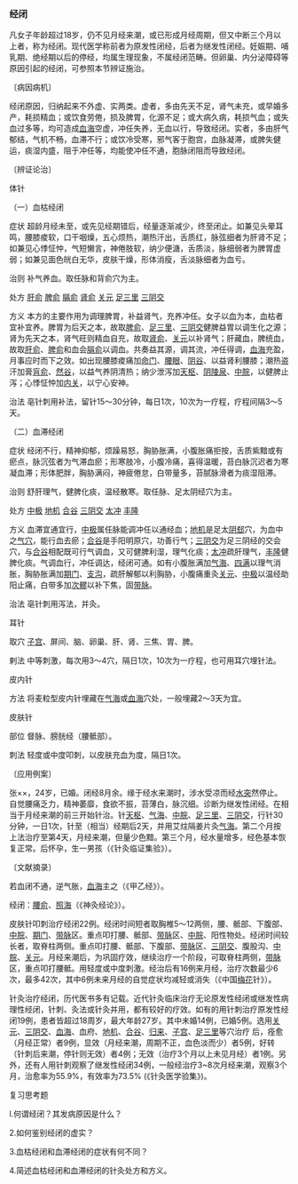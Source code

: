 ### 经闭

凡女子年龄超过18岁，仍不见月经来潮，或已形成月经周期，但又中断三个月以上者，称为经闭。现代医学称前者为原发性闭经，后者为继发性闭经。妊娠期、哺乳期、绝经期以后的停经，均属生理现象，不属经闭范畴。但卵巢、内分泌障碍等原因引起的经闭，可参照本节辨证施治。

〔病因病机〕

经闭原因，归纳起来不外虚、实两类。虚者，多由先天不足，肾气未充，或早婚多产，耗损精血；或饮食劳倦，损及脾胃，化源不足；或大病久病，耗损气血；或失血过多等，均可造成[血海](https://www.gmzyjc.com/read/zjs/zjs3.1.4-6-0.0.1.3.10.md)空虚，冲任失养，无血以行，导致经闭。实者，多由肝气郁结，气机不畅，血滞不行；或饮冷受寒，邪气客于胞宫，血脉凝滞，或脾失健运，痰湿内盛，阻于冲任等，均能使冲任不通，胞脉闭阻而导致经闭。

〔辨证论治〕

体针

（一）血枯经闭

症状  超龄月经未至，或先见经期错后，经量逐渐减少，终至闭止。如兼见头晕耳鸣，腰膝痠软，口干咽燥，五心烦热，潮热汗出，舌质红，脉弦细者为肝肾不足；如兼见心悸怔忡，气短懒言，神倦肢软，纳少便溏，舌质淡，脉细弱者为脾胃虚弱；如兼见面色㿠白无华，皮肤干燥，形体消瘦，舌淡脉细者为血亏。

治则  补气养血。取任脉和背俞穴为主。

处方  [肝俞](https://www.gmzyjc.com/read/zjs/zjs3.1.7-8-0.0.1.3.18.md)  [脾俞](https://www.gmzyjc.com/read/zjs/zjs3.1.7-8-0.0.1.3.20.md)  [膈俞](https://www.gmzyjc.com/read/zjs/zjs3.1.7-8-0.0.1.3.17.md)  [肾俞](https://www.gmzyjc.com/read/zjs/zjs3.1.7-8-0.0.1.3.23.md)  [关元](https://www.gmzyjc.com/read/zjs/zjs3.2.1-0.1.1.3.4.md)  [足三里](https://www.gmzyjc.com/read/zjs/zjs3.1.1-3-0.1.3.3.36.md)  [三阴交](https://www.gmzyjc.com/read/zjs/zjs3.1.4-6-0.0.1.3.6.md)

方义  本方的主要作用为调理脾胃，补益肾气，充养冲任。女子以血为本，血枯者宜补宜养。脾胃为后天之本，故取[脾俞](https://www.gmzyjc.com/read/zjs/zjs3.1.7-8-0.0.1.3.20.md)、[足三里](https://www.gmzyjc.com/read/zjs/zjs3.1.1-3-0.1.3.3.36.md)、[三阴交](https://www.gmzyjc.com/read/zjs/zjs3.1.4-6-0.0.1.3.6.md)健脾益胃以调生化之源；肾为先天之本，肾气旺则精血自充，故取[肾俞](https://www.gmzyjc.com/read/zjs/zjs3.1.7-8-0.0.1.3.23.md)、[关元](https://www.gmzyjc.com/read/zjs/zjs3.2.1-0.1.1.3.4.md)以补肾气；肝藏血，脾统血，故取[肝俞](https://www.gmzyjc.com/read/zjs/zjs3.1.7-8-0.0.1.3.18.md)、[脾俞](https://www.gmzyjc.com/read/zjs/zjs3.1.7-8-0.0.1.3.20.md)和血会[膈俞](https://www.gmzyjc.com/read/zjs/zjs3.1.7-8-0.0.1.3.17.md)以调血。共奏益其源，调其流，冲任得调，[血海](https://www.gmzyjc.com/read/zjs/zjs3.1.4-6-0.0.1.3.10.md)充盈，月事应时而下之效。如出现腰膝痠痛加[命门](https://www.gmzyjc.com/read/zjs/zjs3.2.2-0.0.1.3.4.md)、[腰眼](https://www.gmzyjc.com/read/zjs/zjs3.4-0.1.2.6.0.md)、[阴谷](https://www.gmzyjc.com/read/zjs/zjs3.1.7-8-0.0.2.3.10.md)、以益肾利腰膝；潮热盗汗加膏[肓俞](https://www.gmzyjc.com/read/zjs/zjs3.1.7-8-0.0.2.3.16.md)、[然谷](https://www.gmzyjc.com/read/zjs/zjs3.1.7-8-0.0.2.3.2.md)，以益气养阴清热；纳少泄泻加[天枢](https://www.gmzyjc.com/read/zjs/zjs3.1.1-3-0.1.3.3.25.md)、[阴陵泉](https://www.gmzyjc.com/read/zjs/zjs3.1.4-6-0.0.1.3.9.md)、[中脘](https://www.gmzyjc.com/read/zjs/zjs3.2.1-0.1.1.3.11.md)，以健脾止泻；心悸怔忡加[内关](https://www.gmzyjc.com/read/zjs/zjs3.1.9-12-0.0.1.3.6.md)，以宁心安神。

治法  亳针刺用补法，留针15～30分钟，每日1次，10次为一疗程，疗程间隔3～5天。

（二）血滞经闭

症状  经闭不行，精神抑郁，烦躁易怒，胸胁胀满，小腹胀痛拒按，舌质紫黯或有瘀点，脉沉弦者为气滞血瘀；形寒肢冷，小腹冷痛，喜得温暖，苔白脉沉迟者为寒凝血滞；形体肥胖，胸胁满闷，神疲倦怠，白带量多，苔腻脉滑者为痰湿阻滞。

治则  舒肝理气，健脾化痰，温经散寒。取任脉、足太阴经穴为主。

处方  [中极](https://www.gmzyjc.com/read/zjs/zjs3.2.1-0.1.1.3.3.md)  [地机](https://www.gmzyjc.com/read/zjs/zjs3.1.4-6-0.0.1.3.8.md)  [合谷](https://www.gmzyjc.com/read/zjs/zjs3.1.1-3-0.1.2.3.4.md)  [三阴交](https://www.gmzyjc.com/read/zjs/zjs3.1.4-6-0.0.1.3.6.md)  [太冲](https://www.gmzyjc.com/read/zjs/zjs3.1.9-12-0.0.4.3.3.md)  [丰隆](https://www.gmzyjc.com/read/zjs/zjs3.1.1-3-0.1.3.3.40.md)

方义  血滞宜通宜行，[中极](https://www.gmzyjc.com/read/zjs/zjs3.2.1-0.1.1.3.3.md)属任脉能调冲任以通经血；[地机](https://www.gmzyjc.com/read/zjs/zjs3.1.4-6-0.0.1.3.8.md)是足太[阴郄](https://www.gmzyjc.com/read/zjs/zjs3.1.4-6-0.0.2.3.6.md)穴，为血中之[气穴](https://www.gmzyjc.com/read/zjs/zjs3.1.7-8-0.0.2.3.13.md)，能行血去瘀；[合谷](https://www.gmzyjc.com/read/zjs/zjs3.1.1-3-0.1.2.3.4.md)是手阳明原穴，功善行气；[三阴交](https://www.gmzyjc.com/read/zjs/zjs3.1.4-6-0.0.1.3.6.md)为足三阴经的交会穴，与[合谷](https://www.gmzyjc.com/read/zjs/zjs3.1.1-3-0.1.2.3.4.md)相配既可行气调血，又可健脾利湿，理气化痰；[太冲](https://www.gmzyjc.com/read/zjs/zjs3.1.9-12-0.0.4.3.3.md)疏肝理气，[丰隆](https://www.gmzyjc.com/read/zjs/zjs3.1.1-3-0.1.3.3.40.md)健脾化痰。气调血行，冲任调达，经闭可通。如有小腹胀满加[气海](https://www.gmzyjc.com/read/zjs/zjs3.2.1-0.1.1.3.6.md)、[四满](https://www.gmzyjc.com/read/zjs/zjs3.1.7-8-0.0.2.3.14.md)以理气消胀，胸胁胀满加[期门](https://www.gmzyjc.com/read/zjs/zjs3.1.9-12-0.0.4.3.14.md)、[支沟](https://www.gmzyjc.com/read/zjs/zjs3.1.9-12-0.0.2.3.6.md)，疏肝解郁以利胸胁，小腹痛重灸[关元](https://www.gmzyjc.com/read/zjs/zjs3.2.1-0.1.1.3.4.md)、[中极](https://www.gmzyjc.com/read/zjs/zjs3.2.1-0.1.1.3.3.md)以温经助阳止痛，白带多加[次髎](https://www.gmzyjc.com/read/zjs/zjs3.1.7-8-0.0.1.3.32.md)以补下焦，固[带脉](https://www.gmzyjc.com/read/zjs/zjs3.1.9-12-0.0.3.3.26.md)。

治法  亳针刺用泻法，并灸。

耳针

取穴  [子宫](https://www.gmzyjc.com/read/zjs/zjs3.4-0.1.3.5.0.md)、屏间、脑、卵巢、肝、肾、三焦、胃、脾。

剌法  中等刺激，每次用3～4穴，隔日1次，10次为一疗程，也可用耳穴埋针法。

皮内针

方法  将麦粒型皮内针埋藏在[气海](https://www.gmzyjc.com/read/zjs/zjs3.2.1-0.1.1.3.6.md)或[血海](https://www.gmzyjc.com/read/zjs/zjs3.1.4-6-0.0.1.3.10.md)穴处，一般埋藏2～3天为宜。

皮肤针

部位  督脉、膀胱经（腰骶部）。

刺法  轻度或中度叩刺，以皮肤充血为度，隔日1次。

〔应用例案〕

张××，24岁，已婚。闭经8月余。缘于经水来潮时，涉水受凉而经[水突](https://www.gmzyjc.com/read/zjs/zjs3.1.1-3-0.1.3.3.10.md)然停止。自觉腰痛乏力，精神萎靡，食欲不振，苔薄白，脉沉细。诊断为继发性闭经。在相当于月经来潮的前三开始针治。针[天枢](https://www.gmzyjc.com/read/zjs/zjs3.1.1-3-0.1.3.3.25.md)、[气海](https://www.gmzyjc.com/read/zjs/zjs3.2.1-0.1.1.3.6.md)、[中脘](https://www.gmzyjc.com/read/zjs/zjs3.2.1-0.1.1.3.11.md)、[足三里](https://www.gmzyjc.com/read/zjs/zjs3.1.1-3-0.1.3.3.36.md)、[三阴交](https://www.gmzyjc.com/read/zjs/zjs3.1.4-6-0.0.1.3.6.md)，行针30分钟，一日1次，针至（相当）经期后2天，并用艾炷隔姜片灸[气海](https://www.gmzyjc.com/read/zjs/zjs3.2.1-0.1.1.3.6.md)。第二个月按上法治疗至第4天，月经来潮，但量少色黯。第三个月，经水量增多，经色基本恢复正常。后怀孕，生一男孩（《针灸临证集验》）。

〔文献摘录〕

若血闭不通，逆气胀，[血海](https://www.gmzyjc.com/read/zjs/zjs3.1.4-6-0.0.1.3.10.md)主之（《甲乙经》）。

经闭：[腰俞](https://www.gmzyjc.com/read/zjs/zjs3.2.2-0.0.1.3.2.md)、[照海](https://www.gmzyjc.com/read/zjs/zjs3.1.7-8-0.0.2.3.6.md)（《神灸经论》）。

皮肤针叩刺治疗经闭22例。经闭时间短者取胸椎5～12两侧，腰、骶部、下腹部、[中脘](https://www.gmzyjc.com/read/zjs/zjs3.2.1-0.1.1.3.11.md)、[期门](https://www.gmzyjc.com/read/zjs/zjs3.1.9-12-0.0.4.3.14.md)、[带脉](https://www.gmzyjc.com/read/zjs/zjs3.1.9-12-0.0.3.3.26.md)区。重点叩打腰、骶部、[带脉](https://www.gmzyjc.com/read/zjs/zjs3.1.9-12-0.0.3.3.26.md)区、[中脘](https://www.gmzyjc.com/read/zjs/zjs3.2.1-0.1.1.3.11.md)、阳性物处。经闭时间较长者，取脊柱两侧。重点叩打腰、骶部、下腹部、[带脉](https://www.gmzyjc.com/read/zjs/zjs3.1.9-12-0.0.3.3.26.md)区、[三阴交](https://www.gmzyjc.com/read/zjs/zjs3.1.4-6-0.0.1.3.6.md)、腹股沟、[中脘](https://www.gmzyjc.com/read/zjs/zjs3.2.1-0.1.1.3.11.md)、[关元](https://www.gmzyjc.com/read/zjs/zjs3.2.1-0.1.1.3.4.md)。月经来潮后，为巩固疗效，继续治疗一个阶段，可取脊柱两侧，[带脉](https://www.gmzyjc.com/read/zjs/zjs3.1.9-12-0.0.3.3.26.md)区，重点叩打腰骶。用轻度或中度刺激。经治后有16例来月经，治疗次数最少6次，最多42次，其中6例未来月经的自觉症状均减轻或消失（《中国[梅花](https://www.gmzyjc.com/read/bc/bc11-0.0.20.0.0.md)针》）。

针灸治疗经闭，历代医书多有记载。近代针灸临床治疗无论原发性经闭或继发性病理性经闭，针刺、灸法或针灸并用，都有较好的疗效。如有的用针刺治疗原发性经闭19例，患者皆超过18周岁，最大年龄27岁。其中未婚14例，已婚5例。选用[关元](https://www.gmzyjc.com/read/zjs/zjs3.2.1-0.1.1.3.4.md)、[三阴交](https://www.gmzyjc.com/read/zjs/zjs3.1.4-6-0.0.1.3.6.md)、[血海](https://www.gmzyjc.com/read/zjs/zjs3.1.4-6-0.0.1.3.10.md)、血府、[地机](https://www.gmzyjc.com/read/zjs/zjs3.1.4-6-0.0.1.3.8.md)、[合谷](https://www.gmzyjc.com/read/zjs/zjs3.1.1-3-0.1.2.3.4.md)、[归来](https://www.gmzyjc.com/read/zjs/zjs3.1.1-3-0.1.3.3.29.md)、[子宫](https://www.gmzyjc.com/read/zjs/zjs3.4-0.1.3.5.0.md)、[足三里](https://www.gmzyjc.com/read/zjs/zjs3.1.1-3-0.1.3.3.36.md)等穴治疗
后，痊愈（月经正常）者9例，显效（月经来潮，周期不正，血色淡而少）者5例，好转（针刺后来潮，停针则无效）者4例；无效（治疗3个月以上未见月经）者1例。另外，还有人用针刺观察了继发性经闭34例，一般经治疗3~8次月经来潮，观察3个月，治愈率为55.9%，有效率为73.5% (《针灸医学验集》)。

复习思考题

l.何谓经闭？其发病原因是什么？

2.如何鉴别经闭的虚实？

3.血枯经闭和血滞经闭的症状有何不同？

4.简述血枯经闭和血滞经闭的针灸处方和方义。
